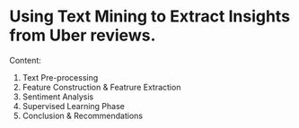 # Using Text Mining to Extract Insights from Uber reviews.

Content: 

1. Text Pre-processing
2. Feature Construction & Featrure Extraction
3. Sentiment Analysis
4. Supervised Learning Phase
5. Conclusion & Recommendations 
